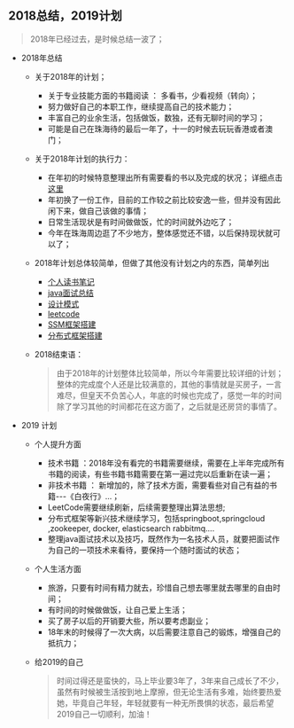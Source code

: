 ## 2018总结，2019计划

> 2018年已经过去，是时候总结一波了；

* 2018年总结

  - 关于2018年的计划；

    * 关于专业技能方面的书籍阅读 ： 多看书，少看视频（转向）；
    * 努力做好自己的本职工作，继续提高自己的技术能力；
    * 丰富自己的业余生活，包括做饭，数独，还有无聊时间的学习；
    * 可能是自己在珠海待的最后一年了，十一的时候去玩玩香港或者澳门；

  - 关于2018年计划的执行力：

    - 在年初的时候特意整理出所有需要看的书以及完成的状况；  详细点击[这里](https://github.com/havenBoy/java-book-notes)
    - 年初换了一份工作，目前的工作较之前比较安逸一些，但并没有因此闲下来，做自己该做的事情；
    - 日常生活现状是有时间做做饭，忙的时间就外边吃了；
    - 今年在珠海周边逛了不少地方，整体感觉还不错，以后保持现状就可以了；

  - 2018年计划总体较简单，但做了其他没有计划之内的东西，简单列出

    - [个人读书笔记](https://github.com/havenBoy/java-book-notes)
    - [java面试总结](https://github.com/havenBoy/havenboy-java-Interview)
    - [设计模式](https://github.com/havenBoy/Design-Pattern)
    - [leetcode](https://github.com/havenBoy/LeetCode)
    - [SSM框架搭建](https://github.com/havenBoy/ssm-all)
    - [分布式框架搭建](https://github.com/havenBoy/spring-cloud)

  - 2018结束语：

    > 由于2018年的计划整体比较简单，所以今年需要比较详细的计划；整体的完成度个人还是比较满意的，其他的事情就是买房子，一言难尽，但皇天不负苦心人，年底的时候也完成了，感觉一年的时间除了学习其他的时间都花在这方面了，之后就是还房贷的事情了。

* 2019 计划

  - 个人提升方面

    - 技术书籍 ：2018年没有看完的书籍需要继续，需要在上半年完成所有书籍的阅读，有些书籍书籍需要在第一遍过完以后重新在读一遍；
    - 非技术书籍  ： 新增加的，除了技术方面，需要看些对自己有益的书籍---《白夜行》...；
    - LeetCode需要继续刷新，后续需要整理出算法思想;
    - 分布式框架等新兴技术继续学习，包括springboot,springcloud ,zookeeper, docker, elasticsearch   rabbitmq....
    - 整理java面试技术以及技巧，既然作为一名技术人员，就要把面试作为自己的一项技术来看待，要保持一个随时面试的状态；

  - 个人生活方面

    * 旅游，只要有时间有精力就去，珍惜自己想去哪里就去哪里的自由时间；
    * 有时间的时候做做饭，让自己爱上生活；
    * 买了房子以后的开销要大些，所以要考虑副业；
    * 18年末的时候得了一次大病，以后需要注意自己的锻炼，增强自己的抵抗力；

  - 给2019的自己

    > ​时间过得还是蛮快的，马上毕业要3年了，3年来自己成长了不少，虽然有时候被生活按到地上摩擦，但无论生活有多难，始终要热爱她，毕竟自己年轻，年轻就要有一种无所畏惧的状态，最后希望2019自己一切顺利，加油！

    ​


